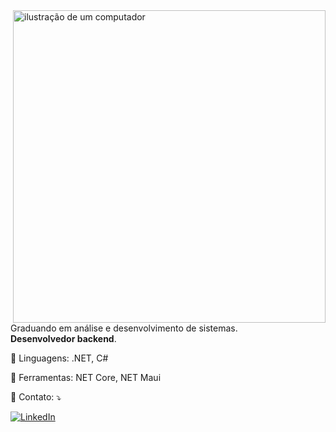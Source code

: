 <img src="https://miro.medium.com/v2/resize:fit:1400/format:webp/0*m1KBmnuoOlywWqba.png" alt="ilustração de um computador" min-width="500px" max-width="500px" width="500px" align="right">


<p align="left"> 
  Graduando em análise e desenvolvimento de sistemas.</br> <strong>Desenvolvedor backend</strong>.<br>
</p>

<p align="left">
  🦑 Linguagens: .NET, C#
</p>

<p align="left">
  🤖 Ferramentas: NET Core, NET Maui
</p>

<p align="left">
  🦀 Contato: ⤵️
</p>

<p align="left">
  <a href="https://www.linkedin.com/in/gabriel-monteiro-58706b280/" title="LinkedIn" target="_blank">
  <img src="https://img.shields.io/badge/-Linkedin-0e76a8?style=flat-square&logo=Linkedin&logoColor=white&link" alt="LinkedIn"/></a>
</p>
